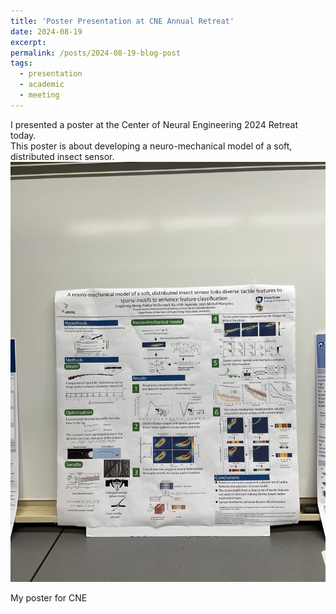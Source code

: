 ```yaml
---
title: 'Poster Presentation at CNE Annual Retreat'
date: 2024-08-19
excerpt:  
permalink: /posts/2024-08-19-blog-post
tags:
  - presentation
  - academic
  - meeting
---
```


I presented a poster at the Center of Neural Engineering 2024 Retreat today.  
This poster is about developing a neuro-mechanical model of a soft, distributed insect sensor.
![CNE](../images/posterCNE.jpg)
<p align="left">My poster for CNE</p>
